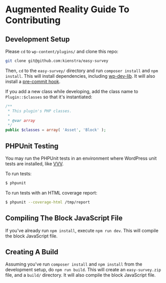 # Augmented Reality Guide To Contributing

## Development Setup

Please `cd` to `wp-content/plugins/` and clone this repo:

```bash
git clone git@github.com:kienstra/easy-survey
```

Then, `cd` to the `easy-survey/` directory and run `composer install` and `npm install`. This will install dependencies, including [wp-dev-lib](https://github.com/xwp/wp-dev-lib/). It will also install a [pre-commit hook](https://github.com/xwp/wp-dev-lib/blob/95d9ba72a90b3d3dbc02b1e48f4d8212467f7edc/scripts/pre-commit).

If you add a new class while developing, add the class name to `Plugin::$classes` so that it's instantiated:

```php
/**
 * This plugin's PHP classes.
 *
 * @var array
 */
public $classes = array( 'Asset', 'Block' );
```

## PHPUnit Testing

You may run the PHPUnit tests in an environment where WordPress unit tests are installed, like [VVV](https://github.com/Varying-Vagrant-Vagrants/VVV).

To run tests:

``` bash
$ phpunit
```

To run tests with an HTML coverage report:

``` bash
$ phpunit --coverage-html /tmp/report
```

## Compiling The Block JavaScript File
If you've already run `npm install`, execute `npm run dev`. This will compile the block JavaScript file.

## Creating A Build
Assuming you've run `composer install` and `npm install` from the development setup, do `npm run build`. This will create an `easy-survey.zip` file, and a `build/` directory. It will also compile the block JavaScript file.
